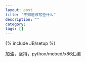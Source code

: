 ```yaml
---
layout: post
title: "不知道该写些什么"
description: ""
category: 
tags: []
---
```

{% include JB/setup %}

加油，坚持，python/mebed/x86汇编
